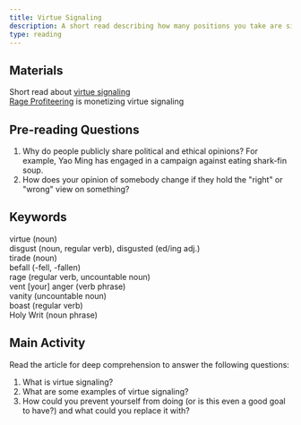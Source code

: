 ```yaml
---
title: Virtue Signaling
description: A short read describing how many positions you take are simply meaningless ways to look good to others
type: reading
---
```


## Materials

Short read about [virtue signaling][0]  
[Rage Profiteering][1] is monetizing virtue signaling

## Pre-reading Questions

1. Why do people publicly share political and ethical opinions? For example, Yao Ming has engaged in a campaign against eating shark-fin soup.
2. How does your opinion of somebody change if they hold the "right" or "wrong" view on something?

## Keywords

virtue (noun)  
disgust (noun, regular verb), disgusted (ed/ing adj.)  
tirade (noun)  
befall (-fell, -fallen)  
rage (regular verb, uncountable noun)  
vent [your] anger (verb phrase)  
vanity (uncountable noun)  
boast (regular verb)  
Holy Writ (noun phrase)  

## Main Activity

Read the article for deep comprehension to answer the following questions:

1. What is virtue signaling?
2. What are some examples of virtue signaling?
3. How could you prevent yourself from doing (or is this even a good goal to have?) and what could you replace it with?

[0]: http://acculturated.com/virtue-signaling/
[1]: http://observer.com/2014/10/rage-profiteers-how-blogs-harness-our-anger-for-their-own-gain/
